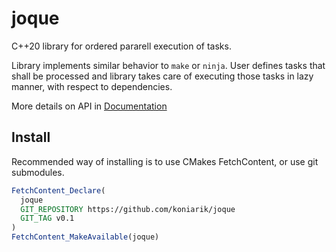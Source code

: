 
# joque

C++20 library for ordered pararell execution of tasks.

Library implements similar behavior to `make` or `ninja`.
User defines tasks that shall be processed and library takes care of executing those tasks in lazy manner, with respect to dependencies.

More details on API in [Documentation](https://koniarik.github.io/joque/index.html)

## Install

Recommended way of installing is to use CMakes FetchContent, or use git submodules.

```cmake
FetchContent_Declare(
  joque
  GIT_REPOSITORY https://github.com/koniarik/joque
  GIT_TAG v0.1
)
FetchContent_MakeAvailable(joque)
```

